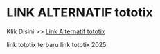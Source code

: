 # LINK ALTERNATIF tototix

Klik Disini >> <a href="https://linksto.pages.dev/">Link Alternatif tototix </a>

link tototix terbaru
link tototix 2025